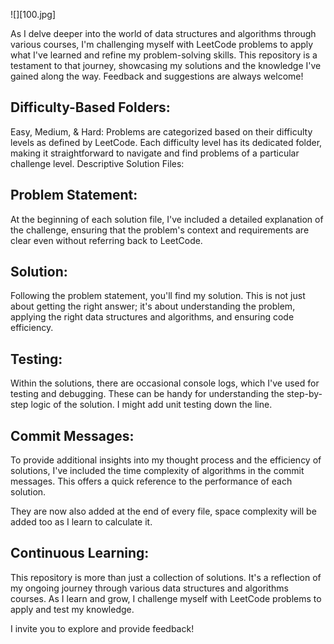 ![][100.jpg]


As I delve deeper into the world of data structures and algorithms through various courses, I'm challenging myself with LeetCode problems to apply what I've learned and refine my problem-solving skills. This repository is a testament to that journey, showcasing my solutions and the knowledge I've gained along the way. Feedback and suggestions are always welcome!


## **Difficulty-Based Folders:**
Easy, Medium, & Hard: Problems are categorized based on their difficulty levels as defined by LeetCode. Each difficulty level has its dedicated folder, making it straightforward to navigate and find problems of a particular challenge level.
Descriptive Solution Files:


## **Problem Statement:**
At the beginning of each solution file, I've included a detailed explanation of the challenge, ensuring that the problem's context and requirements are clear even without referring back to LeetCode.

## **Solution:**
Following the problem statement, you'll find my solution. This is not just about getting the right answer; it's about understanding the problem, applying the right data structures and algorithms, and ensuring code efficiency.

## **Testing:**
Within the solutions, there are occasional console logs, which I've used for testing and debugging. These can be handy for understanding the step-by-step logic of the solution. I might add unit testing down the line.


## **Commit Messages:**
To provide additional insights into my thought process and the efficiency of solutions, I've included the time complexity of algorithms in the commit messages. This offers a quick reference to the performance of each solution.

They are now also added at the end of every file, space complexity will be added too as I learn to calculate it.


## **Continuous Learning:**
This repository is more than just a collection of solutions. It's a reflection of my ongoing journey through various data structures and algorithms courses. As I learn and grow, I challenge myself with LeetCode problems to apply and test my knowledge.

I invite you to explore and provide feedback!
